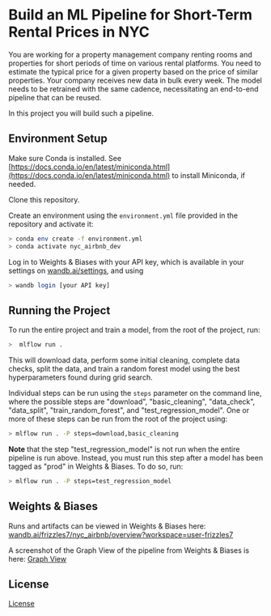 # Build an ML Pipeline for Short-Term Rental Prices in NYC
You are working for a property management company renting rooms and properties for short periods of 
time on various rental platforms. You need to estimate the typical price for a given property based 
on the price of similar properties. Your company receives new data in bulk every week. The model needs 
to be retrained with the same cadence, necessitating an end-to-end pipeline that can be reused.

In this project you will build such a pipeline.

## Environment Setup

Make sure Conda is installed. See [https://docs.conda.io/en/latest/miniconda.html](https://docs.conda.io/en/latest/miniconda.html) to install Miniconda, if needed.

Clone this repository.

Create an environment using the ``environment.yml`` file provided in the repository and activate it:

```bash
> conda env create -f environment.yml
> conda activate nyc_airbnb_dev
```

Log in to Weights & Biases with your API key, which is available in your settings on [wandb.ai/settings](wandb.ai/settings), and using 

```bash
> wandb login [your API key]
```

## Running the Project

To run the entire project and train a model, from the root of the project, run:
```bash
>  mlflow run .
```

This will download data, perform some initial cleaning, complete data checks, split the data, and train a random forest model using the best hyperparameters found during grid search.

Individual steps can be run using the `steps` parameter on the command line, where the possible steps are "download", "basic_cleaning", "data_check", "data_split", "train_random_forest", and "test_regression_model".  One or more of these steps can be run from the root of the project using: 
```bash
> mlflow run . -P steps=download,basic_cleaning
```

**Note** that the step "test_regression_model" is not run when the entire pipeline is run above.  Instead, you must run this step after a model has been tagged as "prod" in Weights & Biases.  To do so, run:
```bash
> mlflow run . -P steps=test_regression_model
```

## Weights & Biases

Runs and artifacts can be viewed in Weights & Biases here:
[wandb.ai/frizzles7/nyc_airbnb/overview?workspace=user-frizzles7](wandb.ai/frizzles7/nyc_airbnb/overview?workspace=user-frizzles7)

A screenshot of the Graph View of the pipeline from Weights & Biases is here:
[Graph View](https://github.com/Frizzles7/nd0821-c2-build-model-workflow-starter/blob/master/images/wandb_graphview.PNG)

## License

[License](LICENSE.txt)
